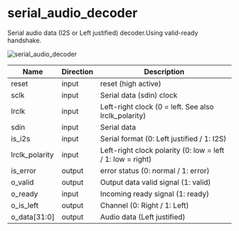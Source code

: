 # serial_audio_decoder
Serial audio data (I2S or Left justified) decoder.Using valid-ready handshake.

![serial_audio_decoder](https://user-images.githubusercontent.com/14823909/106296058-87ebee00-6294-11eb-9bff-575ee072715b.png)

|Name|Direction|Description|
|--|--|--|
|reset|input|reset (high active)|
|sclk|input|Serial data (sdin) clock|
|lrclk|input|Left-right clock (0 = left. See also lrclk_polarity)|
|sdin|input|Serial data|
|is_i2s|input|Serial format (0: Left justified / 1: I2S)|
|lrclk_polarity|input|Left-right clock polarity (0: low = left / 1: low = right)|
|is_error|output|error status (0: normal / 1: error)|
|o_valid|output|Output data valid signal (1: valid)|
|o_ready|input|Incoming ready signal (1: ready)|
|o_is_left|output|Channel (0: Right / 1: Left)
|o_data[31:0]|output|Audio data (Left justified) |

